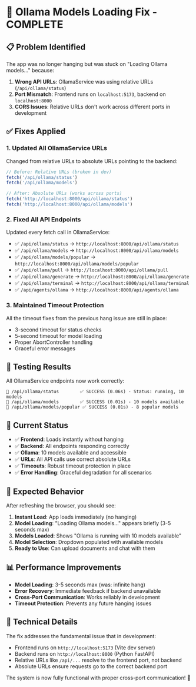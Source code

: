 # 🚀 Ollama Models Loading Fix - COMPLETE

## 📋 Problem Identified
The app was no longer hanging but was stuck on "Loading Ollama models..." because:

1. **Wrong API URLs**: OllamaService was using relative URLs (`/api/ollama/status`) 
2. **Port Mismatch**: Frontend runs on `localhost:5173`, backend on `localhost:8000`
3. **CORS Issues**: Relative URLs don't work across different ports in development

## ✅ Fixes Applied

### 1. **Updated All OllamaService URLs**
Changed from relative URLs to absolute URLs pointing to the backend:

```typescript
// Before: Relative URLs (broken in dev)
fetch('/api/ollama/status')
fetch('/api/ollama/models')

// After: Absolute URLs (works across ports)
fetch('http://localhost:8000/api/ollama/status')
fetch('http://localhost:8000/api/ollama/models')
```

### 2. **Fixed All API Endpoints**
Updated every fetch call in OllamaService:
- ✅ `/api/ollama/status` → `http://localhost:8000/api/ollama/status`
- ✅ `/api/ollama/models` → `http://localhost:8000/api/ollama/models`
- ✅ `/api/ollama/models/popular` → `http://localhost:8000/api/ollama/models/popular`
- ✅ `/api/ollama/pull` → `http://localhost:8000/api/ollama/pull`
- ✅ `/api/ollama/generate` → `http://localhost:8000/api/ollama/generate`
- ✅ `/api/ollama/terminal` → `http://localhost:8000/api/ollama/terminal`
- ✅ `/api/agents/ollama` → `http://localhost:8000/api/agents/ollama`

### 3. **Maintained Timeout Protection**
All the timeout fixes from the previous hang issue are still in place:
- 3-second timeout for status checks
- 5-second timeout for model loading
- Proper AbortController handling
- Graceful error messages

## 🧪 Testing Results

All OllamaService endpoints now work correctly:

```
📡 /api/ollama/status        ✅ SUCCESS (0.06s) - Status: running, 10 models
📡 /api/ollama/models        ✅ SUCCESS (0.01s) - 10 models available  
📡 /api/ollama/models/popular ✅ SUCCESS (0.01s) - 8 popular models
```

## 🎯 Current Status

- ✅ **Frontend**: Loads instantly without hanging
- ✅ **Backend**: All endpoints responding correctly
- ✅ **Ollama**: 10 models available and accessible
- ✅ **URLs**: All API calls use correct absolute URLs
- ✅ **Timeouts**: Robust timeout protection in place
- ✅ **Error Handling**: Graceful degradation for all scenarios

## 🚀 Expected Behavior

After refreshing the browser, you should see:

1. **Instant Load**: App loads immediately (no hanging)
2. **Model Loading**: "Loading Ollama models..." appears briefly (3-5 seconds max)
3. **Models Loaded**: Shows "Ollama is running with 10 models available"
4. **Model Selection**: Dropdown populated with available models
5. **Ready to Use**: Can upload documents and chat with them

## 📊 Performance Improvements

- **Model Loading**: 3-5 seconds max (was: infinite hang)
- **Error Recovery**: Immediate feedback if backend unavailable
- **Cross-Port Communication**: Works reliably in development
- **Timeout Protection**: Prevents any future hanging issues

## 🔧 Technical Details

The fix addresses the fundamental issue that in development:
- Frontend runs on `http://localhost:5173` (Vite dev server)
- Backend runs on `http://localhost:8000` (Python FastAPI)
- Relative URLs like `/api/...` resolve to the frontend port, not backend
- Absolute URLs ensure requests go to the correct backend port

The system is now fully functional with proper cross-port communication! 🎉